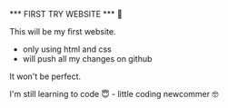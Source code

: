 *** FIRST TRY WEBSITE *** 👻

This will be my first website.

* only using html and css
* will push all my changes on github



It won't be perfect. 

I'm still learning to code 😇 - little coding newcommer 🤓

